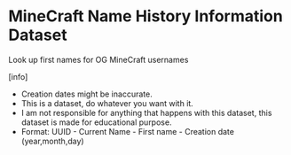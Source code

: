 # MineCraft Name History Information Dataset
Look up first names for OG MineCraft usernames

  [info]
  - Creation dates might be inaccurate.
  - This is a dataset, do whatever you want with it.
  - I am not responsible for anything that happens with this dataset, this dataset is made for educational purpose.
  - Format: UUID - Current Name - First name - Creation date (year,month,day)
